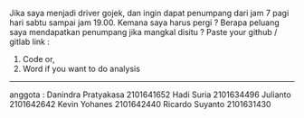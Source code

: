 Jika saya menjadi driver gojek, dan ingin dapat penumpang dari jam 7 pagi hari sabtu sampai jam 19.00. Kemana saya harus pergi ? Berapa peluang saya mendapatkan penumpang jika mangkal disitu ?
Paste your github / gitlab link :
1. Code or,
2. Word if you want to do analysis
------------------------------------------------------------------------------------------------------------------------------------------
anggota :
Danindra Pratyakasa 2101641652
Hadi Suria 2101634496
Julianto 2101642642
Kevin Yohanes 2101642440
Ricardo Suyanto 2101631430

